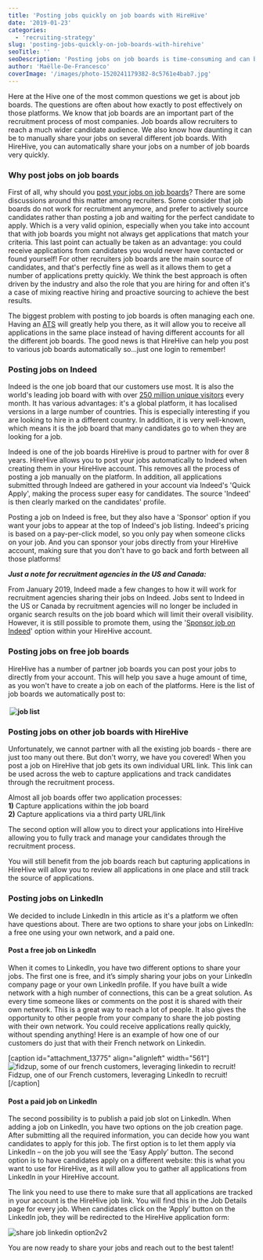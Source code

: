 ```yaml
---
title: 'Posting jobs quickly on job boards with HireHive'
date: '2019-01-23'
categories:
  - 'recruiting-strategy'
slug: 'posting-jobs-quickly-on-job-boards-with-hirehive'
seoTitle: ''
seoDescription: 'Posting jobs on job boards is time-consuming and can be daunting. HireHive can help you share your jobs quickly on job boards.'
author: 'Maëlle-De-Francesco'
coverImage: '/images/photo-1520241179382-8c5761e4bab7.jpg'
---
```


Here at the Hive one of the most common questions we get is about job boards. The questions are often about how exactly to post effectively on those platforms. We know that job boards are an important part of the recruitment process of most companies. Job boards allow recruiters to reach a much wider candidate audience. We also know how daunting it can be to manually share your jobs on several different job boards. With HireHive, you can automatically share your jobs on a number of job boards very quickly.

### Why post jobs on job boards

First of all, why should you [post your jobs on job boards](https://hirehive.com/recruiting-features/job-boards/)? There are some discussions around this matter among recruiters. Some consider that job boards do not work for recruitment anymore, and prefer to actively source candidates rather than posting a job and waiting for the perfect candidate to apply. Which is a very valid opinion, especially when you take into account that with job boards you might not always get applications that match your criteria. This last point can actually be taken as an advantage: you could receive applications from candidates you would never have contacted or found yourself! For other recruiters job boards are the main source of candidates, and that's perfectly fine as well as it allows them to get a number of applications pretty quickly. We think the best approach is often driven by the industry and also the role that you are hiring for and often it's a case of mixing reactive hiring and proactive sourcing to achieve the best results.

The biggest problem with posting to job boards is often managing each one. Having an [ATS](https://hirehive.com/recruiting-features/track-applications/) will greatly help you there, as it will allow you to receive all applications in the same place instead of having different accounts for all the different job boards. The good news is that HireHive can help you post to various job boards automatically so...just one login to remember!

### Posting jobs on Indeed

Indeed is the one job board that our customers use most. It is also the world's leading job board with with over [250 million unique visitors](https://www.indeed.com/about) every month. It has various advantages: it's a global platform, it has localised versions in a large number of countries. This is especially interesting if you are looking to hire in a different country. In addition, it is very well-known, which means it is the job board that many candidates go to when they are looking for a job.

Indeed is one of the job boards HireHive is proud to partner with for over 8 years. HireHive allows you to post your jobs automatically to Indeed when creating them in your HireHive account. This removes all the process of posting a job manually on the platform. In addition, all applications submitted through Indeed are gathered in your account via Indeed's 'Quick Apply', making the process super easy for candidates. The source 'Indeed' is then clearly marked on the candidates' profile.

Posting a job on Indeed is free, but they also have a 'Sponsor' option if you want your jobs to appear at the top of Indeed's job listing. Indeed's pricing is based on a pay-per-click model, so you only pay when someone clicks on your job. And you can sponsor your jobs directly from your HireHive account, making sure that you don't have to go back and forth between all those platforms!

_**Just a note for recruitment agencies in the US and Canada:**_

From January 2019, Indeed made a few changes to how it will work for recruitment agencies sharing their jobs on Indeed. Jobs sent to Indeed in the US or Canada by recruitment agencies will no longer be included in organic search results on the job board which will limit their overall visibility. However, it is still possible to promote them, using the '[Sponsor job on Indeed](https://hirehive.com/support/sharing-jobs/sponsor-jobs-indeed/)' option within your HireHive account.

### Posting jobs on free job boards

HireHive has a number of partner job boards you can post your jobs to directly from your account. This will help you save a huge amount of time, as you won't have to create a job on each of the platforms. Here is the list of job boards we automatically post to:

####  ![job list](/images/job-list-558x600.png)

### Posting jobs on other job boards with HireHive

Unfortunately, we cannot partner with all the existing job boards - there are just too many out there. But don't worry, we have you covered! When you post a job on HireHive that job gets its own individual URL link. This link can be used across the web to capture applications and track candidates through the recruitment process.

Almost all job boards offer two application processes:  
**1)** Capture applications within the job board  
**2)** Capture applications via a third party URL/link

The second option will allow you to direct your applications into HireHive allowing you to fully track and manage your candidates through the recruitment process.

You will still benefit from the job boards reach but capturing applications in HireHive will allow you to review all applications in one place and still track the source of applications.

### **Posting jobs on LinkedIn**

We decided to include LinkedIn in this article as it's a platform we often have questions about. There are two options to share your jobs on LinkedIn: a free one using your own network, and a paid one.

#### Post a free job on LinkedIn

When it comes to LinkedIn, you have two different options to share your jobs. The first one is free, and it’s simply sharing your jobs on your LinkedIn company page or your own LinkedIn profile. If you have built a wide network with a high number of connections, this can be a great solution. As every time someone likes or comments on the post it is shared with their own network. This is a great way to reach a lot of people. It also gives the opportunity to other people from your company to share the job posting with their own network. You could receive applications really quickly, without spending anything! Here is an example of how one of our customers do just that with their French network on Linkedin.

\[caption id="attachment_13775" align="alignleft" width="561"\]![fidzup, some of our french customers, leveraging linkedin to recruit!](/images/fidzup-linkedin-561x600.png) Fidzup, one of our French customers, leveraging LinkedIn to recruit!\[/caption\]

#### Post a paid job on LinkedIn

The second possibility is to publish a paid job slot on LinkedIn. When adding a job on LinkedIn, you have two options on the job creation page. After submitting all the required information, you can decide how you want candidates to apply for this job. The first option is to let them apply via LinkedIn – on the job you will see the ‘Easy Apply’ button. The second option is to have candidates apply on a different website: this is what you want to use for HireHive, as it will allow you to gather all applications from LinkedIn in your HireHive account.

The link you need to use there to make sure that all applications are tracked in your account is the HireHive job link. You will find this in the Job Details page for every job. When candidates click on the ‘Apply’ button on the LinkedIn job, they will be redirected to the HireHive application form:

![share job linkedin option2v2](/images/share-job-linkedin-option2v2.png)

You are now ready to share your jobs and reach out to the best talent!
